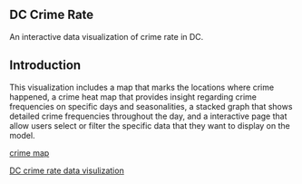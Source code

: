 ## DC Crime Rate 
An interactive data visualization of crime rate in DC.

## Introduction
This visualization includes a map that marks the locations where crime happened, a crime heat map that provides insight regarding crime frequencies on specific days and seasonalities, a stacked graph that shows detailed crime frequencies throughout the day, and a interactive page that allow users select or filter the specific data that they want to display on the model.

[crime map]()



[DC crime rate data visulization](https://public.tableau.com/profile/xin.su1200#!/vizhome/projectDC1/DC)
